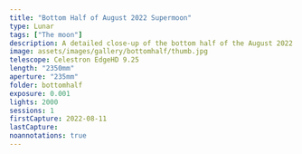 ```yaml
---
title: "Bottom Half of August 2022 Supermoon"
type: Lunar
tags: ["The moon"]
description: A detailed close-up of the bottom half of the August 2022 supermoon.
image: assets/images/gallery/bottomhalf/thumb.jpg
telescope: Celestron EdgeHD 9.25
length: "2350mm"
aperture: "235mm"
folder: bottomhalf
exposure: 0.001
lights: 2000
sessions: 1
firstCapture: 2022-08-11 
lastCapture:
noannotations: true
---
```

